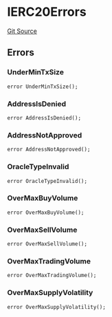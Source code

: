 # IERC20Errors
[Git Source](https://github.com/thrackle-io/tron/blob/d12cfa3cb48422acc5d155aaf1a5d1ffab60585d/src/common/IErrors.sol)


## Errors
### UnderMinTxSize

```solidity
error UnderMinTxSize();
```

### AddressIsDenied

```solidity
error AddressIsDenied();
```

### AddressNotApproved

```solidity
error AddressNotApproved();
```

### OracleTypeInvalid

```solidity
error OracleTypeInvalid();
```

### OverMaxBuyVolume

```solidity
error OverMaxBuyVolume();
```

### OverMaxSellVolume

```solidity
error OverMaxSellVolume();
```

### OverMaxTradingVolume

```solidity
error OverMaxTradingVolume();
```

### OverMaxSupplyVolatility

```solidity
error OverMaxSupplyVolatility();
```

